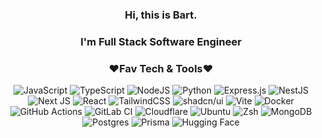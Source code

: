 <div align="center">

### Hi, this is Bart.
### I'm Full Stack Software Engineer

### ❤️Fav Tech & Tools❤️

![JavaScript](https://img.shields.io/badge/JavaScript-F7DF1E?logo=javascript&logoColor=000) ![TypeScript](https://img.shields.io/badge/typescript-%23007ACC.svg?style=flat&logo=typescript&logoColor=white) ![NodeJS](https://img.shields.io/badge/node.js-6DA55F?style=flat&logo=node.js&logoColor=white) ![Python](https://img.shields.io/badge/Python-3776AB?logo=python&logoColor=fff) ![Express.js](https://img.shields.io/badge/express.js-%23404d59.svg?style=flat&logo=express&logoColor=%2361DAFB) ![NestJS](https://img.shields.io/badge/nestjs-%23E0234E.svg?style=flat&logo=nestjs&logoColor=white) ![Next JS](https://img.shields.io/badge/Next-black?style=flat&logo=next.js&logoColor=white) ![React](https://img.shields.io/badge/react-%2320232a.svg?style=flat&logo=react&logoColor=%2361DAFB) ![TailwindCSS](https://img.shields.io/badge/Tailwind%20CSS-%2338B2AC.svg?logo=tailwind-css&logoColor=white) ![shadcn/ui](https://img.shields.io/badge/shadcn%2Fui-000?logo=shadcnui&logoColor=fff) ![Vite](https://img.shields.io/badge/Vite-646CFF?logo=vite&logoColor=fff) ![Docker](https://img.shields.io/badge/Docker-2496ED?logo=docker&logoColor=fff) ![GitHub Actions](https://img.shields.io/badge/GitHub_Actions-2088FF?logo=github-actions&logoColor=white) ![GitLab CI](https://img.shields.io/badge/GitLab%20CI-FC6D26?logo=gitlab&logoColor=fff) ![Cloudflare](https://img.shields.io/badge/Cloudflare-F38020?logo=Cloudflare&logoColor=white) ![Ubuntu](https://img.shields.io/badge/Ubuntu-E95420?logo=ubuntu&logoColor=white) ![Zsh](https://img.shields.io/badge/Zsh-F15A24?logo=zsh&logoColor=fff) ![MongoDB](https://img.shields.io/badge/MongoDB-%234ea94b.svg?style=flat&logo=mongodb&logoColor=white) ![Postgres](https://img.shields.io/badge/postgres-%23316192.svg?style=flat&logo=postgresql&logoColor=white) ![Prisma](https://img.shields.io/badge/Prisma-2D3748?logo=prisma&logoColor=white) ![Hugging Face](https://img.shields.io/badge/Hugging%20Face-FFD21E?logo=huggingface&logoColor=000)



